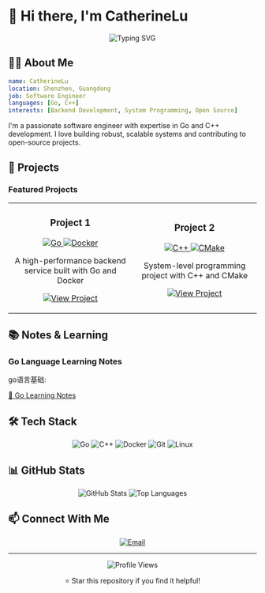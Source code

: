 # 👋 Hi there, I'm CatherineLu

<div align="center">
  <img src="https://readme-typing-svg.herokuapp.com?font=Fira+Code&weight=500&size=28&pause=1000&color=6366F1&center=true&vCenter=true&width=435&lines=Software+Engineer;Go+%7C+C%2B%2B+Developer;Open+Source+Enthusiast" alt="Typing SVG" />
</div>

## 🧑‍💻 About Me

```yaml
name: CatherineLu
location: Shenzhen, Guangdong
job: Software Engineer
languages: [Go, C++]
interests: [Backend Development, System Programming, Open Source]
```

I'm a passionate software engineer with expertise in Go and C++ development. I love building robust, scalable systems and contributing to open-source projects.

## 🚀 Projects

### Featured Projects

<table>
  <tr>
    <td width="50%">
      <h3 align="center">Project 1</h3>
      <p align="center">
        <a href="#" target="_blank">
          <img src="https://img.shields.io/badge/Go-00ADD8?style=for-the-badge&logo=go&logoColor=white" alt="Go" />
        </a>
        <a href="#" target="_blank">
          <img src="https://img.shields.io/badge/Docker-2496ED?style=for-the-badge&logo=docker&logoColor=white" alt="Docker" />
        </a>
      </p>
      <p align="center">
        A high-performance backend service built with Go and Docker
      </p>
      <p align="center">
        <a href="#" target="_blank">
          <img src="https://img.shields.io/badge/View_Project-FF6B6B?style=for-the-badge&logo=github&logoColor=white" alt="View Project" />
        </a>
      </p>
    </td>
    <td width="50%">
      <h3 align="center">Project 2</h3>
      <p align="center">
        <a href="#" target="_blank">
          <img src="https://img.shields.io/badge/C%2B%2B-00599C?style=for-the-badge&logo=c%2B%2B&logoColor=white" alt="C++" />
        </a>
        <a href="#" target="_blank">
          <img src="https://img.shields.io/badge/CMake-064F8C?style=for-the-badge&logo=cmake&logoColor=white" alt="CMake" />
        </a>
      </p>
      <p align="center">
        System-level programming project with C++ and CMake
      </p>
      <p align="center">
        <a href="#" target="_blank">
          <img src="https://img.shields.io/badge/View_Project-FF6B6B?style=for-the-badge&logo=github&logoColor=white" alt="View Project" />
        </a>
      </p>
    </td>
  </tr>
</table>

## 📚 Notes & Learning

### Go Language Learning Notes

go语言基础:

<div align="left">
  <a href="notes-preview.md" target="_blank">📖 Go Learning Notes</a>
</div>

## 🛠️ Tech Stack

<div align="center">
  <img src="https://img.shields.io/badge/Go-00ADD8?style=for-the-badge&logo=go&logoColor=white" alt="Go" />
  <img src="https://img.shields.io/badge/C%2B%2B-00599C?style=for-the-badge&logo=c%2B%2B&logoColor=white" alt="C++" />
  <img src="https://img.shields.io/badge/Docker-2496ED?style=for-the-badge&logo=docker&logoColor=white" alt="Docker" />
  <img src="https://img.shields.io/badge/Git-F05032?style=for-the-badge&logo=git&logoColor=white" alt="Git" />
  <img src="https://img.shields.io/badge/Linux-FCC624?style=for-the-badge&logo=linux&logoColor=black" alt="Linux" />
</div>

## 📊 GitHub Stats

<div align="center">
  <img src="https://github-readme-stats.vercel.app/api?username=CatherineLu&show_icons=true&theme=radical" alt="GitHub Stats" />
  <img src="https://github-readme-stats.vercel.app/api/top-langs/?username=CatherineLu&layout=compact&theme=radical" alt="Top Languages" />
</div>

## 📫 Connect With Me

<div align="center">
  <a href="lbc0401@qq.com">
    <img src="https://img.shields.io/badge/Email-D14836?style=for-the-badge&logo=gmail&logoColor=white" alt="Email" />
  </a>
</div>

---

<div align="center">
  <img src="https://komarev.com/ghpvc/?username=CatherineLu&style=flat-square&color=blue" alt="Profile Views" />
  <p>⭐ Star this repository if you find it helpful!</p>
</div>
